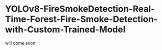# YOLOv8-FireSmokeDetection-Real-Time-Forest-Fire-Smoke-Detection-with-Custom-Trained-Model

will come soon

